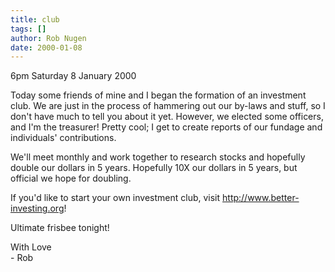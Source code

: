 ```yaml
---
title: club
tags: []
author: Rob Nugen
date: 2000-01-08
---
```


<title>Investment Club</title>
<p class=date>6pm Saturday 8 January 2000</p>

<p>Today some friends of mine and I began the formation of an investment
club.  We are just in the process of hammering out our by-laws and
stuff, so I don't have much to tell you about it yet.  However, we
elected some officers, and I'm the treasurer!  Pretty cool; I get to
create reports of our fundage and individuals' contributions.

<p>We'll meet monthly and work together to research stocks and hopefully
double our dollars in 5 years.  Hopefully 10X our dollars in 5 years,
but official we hope for doubling.

<p>If you'd like to start your own investment club, visit <a
href="http://www.better-investing.org/">http://www.better-investing.org</a>!

<p>Ultimate frisbee tonight!

<p>With Love
<br>- Rob

